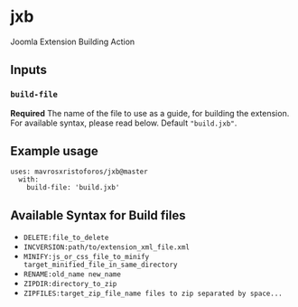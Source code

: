 # jxb
Joomla Extension Building Action

## Inputs

### `build-file`

**Required** The name of the file to use as a guide, for building the extension. For available syntax, please read below. Default `"build.jxb"`.

## Example usage

    uses: mavrosxristoforos/jxb@master
      with:
        build-file: 'build.jxb'
  

## Available Syntax for Build files
  - `DELETE:file_to_delete`
  - `INCVERSION:path/to/extension_xml_file.xml`
  - `MINIFY:js_or_css_file_to_minify target_minified_file_in_same_directory`
  - `RENAME:old_name new_name`
  - `ZIPDIR:directory_to_zip`
  - `ZIPFILES:target_zip_file_name files to zip separated by space...`